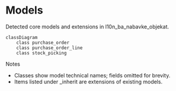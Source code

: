 # Models

Detected core models and extensions in l10n_ba_nabavke_objekat.

```mermaid
classDiagram
    class purchase_order
    class purchase_order_line
    class stock_picking
```

Notes
- Classes show model technical names; fields omitted for brevity.
- Items listed under _inherit are extensions of existing models.
